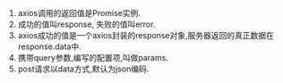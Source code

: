 1. axios调用的返回值是Promise实例.
2. 成功的值叫response, 失败的值叫error.
3. axios成功的值是一个axios封装的response对象,服务器返回的真正数据在response.data中.
4. 携带query参数,编写的配置项,叫做params.
5. post请求以data方式,默认为json编码.
